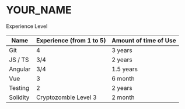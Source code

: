 # YOUR_NAME

Experience Level

| Name     | Experience (from 1 to 5) | Amount of time of Use |
| -------- | ------------------------ | --------------------- |
| Git      | 4                        | 3 years               |
| JS / TS  | 3/4                      | 2 years               |
| Angular  | 3/4                      | 1.5 years             |
| Vue      | 3                        | 6 month               |
| Testing  | 2                        | 2 years               |
| Solidity | Cryptozombie Level 3     | 2 month               |
